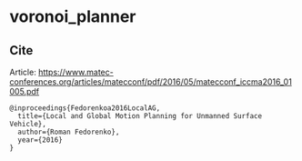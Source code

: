 # voronoi_planner

## Cite

Article: https://www.matec-conferences.org/articles/matecconf/pdf/2016/05/matecconf_iccma2016_01005.pdf
```
@inproceedings{Fedorenkoa2016LocalAG,
  title={Local and Global Motion Planning for Unmanned Surface Vehicle},
  author={Roman Fedorenko},
  year={2016}
}
```
